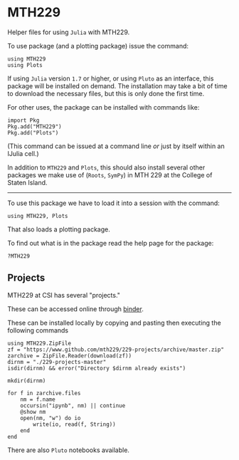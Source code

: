 # MTH229

Helper files for using `Julia` with MTH229.

To use package (and a plotting package) issue the command:

```noeval
using MTH229
using Plots
```


If using `Julia` version `1.7` or higher, or using `Pluto` as an interface, this package will be installed on demand. The installation may take a bit of time to download the necessary files, but this is only done the first time.

For other uses, the package can be installed with commands like:

```noeval
import Pkg
Pkg.add("MTH229")
Pkg.add("Plots")
```

(This command can be issued at a command line *or* just by itself within an IJulia cell.)

In addition to `MTH229` and `Plots`, this should also install several other packages we make use of (`Roots`, `SymPy`) in  MTH 229 at the College of Staten Island.


----

To use this package we have to load it into a session with the command:

```
using MTH229, Plots
```

That also loads a plotting package.

To find out what is in the package read the help page for the package:

```
?MTH229
```


## Projects

MTH229 at CSI has several "projects."

These can be accessed online through [binder](https://mybinder.org/v2/gh/mth229/229-projects/master).

These can be installed locally by copying and pasting then executing the following commands

```
using MTH229.ZipFile
zf = "https://www.github.com/mth229/229-projects/archive/master.zip"
zarchive = ZipFile.Reader(download(zf))
dirnm = "./229-projects-master"
isdir(dirnm) && error("Directory $dirnm already exists")

mkdir(dirnm)

for f in zarchive.files
    nm = f.name
    occursin("ipynb", nm) || continue
    @show nm
    open(nm, "w") do io
        write(io, read(f, String))
    end
end
```

There are also `Pluto` notebooks available.
